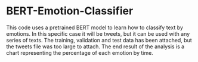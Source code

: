 # BERT-Emotion-Classifier
This code uses a pretrained BERT model to learn how to classify text by emotions. In this specific case it will be tweets, but it can be used with any series of texts. The training, validation and test data has been attached, but the tweets file was too large to attach. The end result of the analysis is a chart representing the percentage of each emotion by time.
